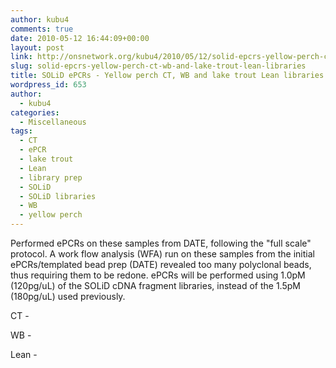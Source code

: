 ```yaml
---
author: kubu4
comments: true
date: 2010-05-12 16:44:09+00:00
layout: post
link: http://onsnetwork.org/kubu4/2010/05/12/solid-epcrs-yellow-perch-ct-wb-and-lake-trout-lean-libraries/
slug: solid-epcrs-yellow-perch-ct-wb-and-lake-trout-lean-libraries
title: SOLiD ePCRs - Yellow perch CT, WB and lake trout Lean libraries
wordpress_id: 653
author:
  - kubu4
categories:
  - Miscellaneous
tags:
  - CT
  - ePCR
  - lake trout
  - Lean
  - library prep
  - SOLiD
  - SOLiD libraries
  - WB
  - yellow perch
---
```


Performed ePCRs on these samples from DATE, following the "full scale" protocol. A work flow analysis (WFA) run on these samples from the initial ePCRs/templated bead prep (DATE) revealed too many polyclonal beads, thus requiring them to be redone. ePCRs will be performed using 1.0pM (120pg/uL) of the SOLiD cDNA fragment libraries, instead of the 1.5pM (180pg/uL) used previously.

CT -

WB -

Lean -

